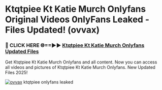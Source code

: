 # Ktqtpiee Kt Katie Murch Onlyfans Original Videos 0nlyFans Leaked - Files Updated! (ovvax)

<h3>🔴 CLICK HERE 🌐==►► <a href="https://tinyurl.com/2jnfzry5" rel="nofollow">Ktqtpiee Kt Katie Murch Onlyfans Updated Files</a></h3>

Get Ktqtpiee Kt Katie Murch Onlyfans and all content. Now you can access all videos and pictures of Ktqtpiee Kt Katie Murch Onlyfans. New Updated Files 2025!

[![ovvax](https://i.imgur.com/GyGTBgg.gif)](https://tinyurl.com/2jnfzry5)
ktqtpiee onlyfans leaked